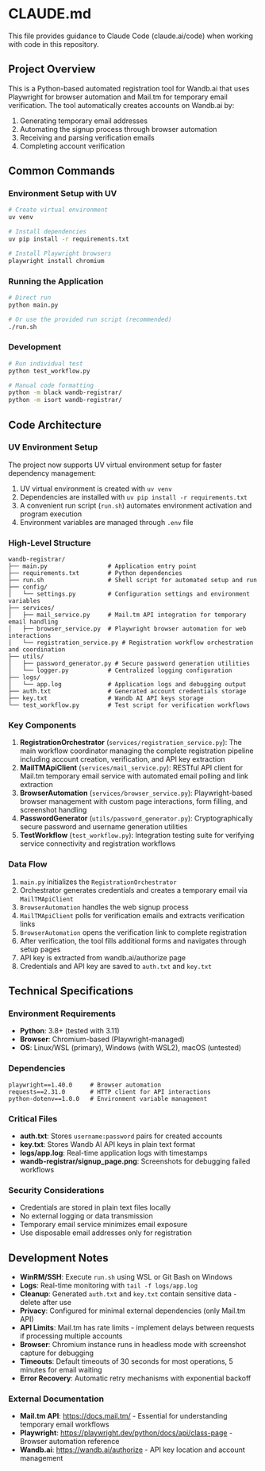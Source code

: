 # CLAUDE.md

This file provides guidance to Claude Code (claude.ai/code) when working with code in this repository.

## Project Overview

This is a Python-based automated registration tool for Wandb.ai that uses Playwright for browser automation and Mail.tm for temporary email verification. The tool automatically creates accounts on Wandb.ai by:
1. Generating temporary email addresses
2. Automating the signup process through browser automation
3. Receiving and parsing verification emails
4. Completing account verification

## Common Commands

### Environment Setup with UV
```bash
# Create virtual environment
uv venv

# Install dependencies
uv pip install -r requirements.txt

# Install Playwright browsers
playwright install chromium
```

### Running the Application
```bash
# Direct run
python main.py

# Or use the provided run script (recommended)
./run.sh
```

### Development
```bash
# Run individual test
python test_workflow.py

# Manual code formatting
python -m black wandb-registrar/
python -m isort wandb-registrar/
```

## Code Architecture

### UV Environment Setup
The project now supports UV virtual environment setup for faster dependency management:
1. UV virtual environment is created with `uv venv`
2. Dependencies are installed with `uv pip install -r requirements.txt`
3. A convenient run script (`run.sh`) automates environment activation and program execution
4. Environment variables are managed through `.env` file


### High-Level Structure
```
wandb-registrar/
├── main.py                 # Application entry point
├── requirements.txt        # Python dependencies
├── run.sh                  # Shell script for automated setup and run
├── config/
│   └── settings.py         # Configuration settings and environment variables
├── services/
│   ├── mail_service.py     # Mail.tm API integration for temporary email handling
│   ├── browser_service.py  # Playwright browser automation for web interactions
│   └── registration_service.py # Registration workflow orchestration and coordination
├── utils/
│   ├── password_generator.py # Secure password generation utilities
│   └── logger.py           # Centralized logging configuration
├── logs/
│   └── app.log             # Application logs and debugging output
├── auth.txt                # Generated account credentials storage
├── key.txt                 # Wandb AI API keys storage
└── test_workflow.py        # Test script for verification workflows
```

### Key Components

1. **RegistrationOrchestrator** (`services/registration_service.py`): The main workflow coordinator managing the complete registration pipeline including account creation, verification, and API key extraction
2. **MailTMApiClient** (`services/mail_service.py`): RESTful API client for Mail.tm temporary email service with automated email polling and link extraction
3. **BrowserAutomation** (`services/browser_service.py`): Playwright-based browser management with custom page interactions, form filling, and screenshot handling
4. **PasswordGenerator** (`utils/password_generator.py`): Cryptographically secure password and username generation utilities
5. **TestWorkflow** (`test_workflow.py`): Integration testing suite for verifying service connectivity and registration workflows

### Data Flow
1. `main.py` initializes the `RegistrationOrchestrator`
2. Orchestrator generates credentials and creates a temporary email via `MailTMApiClient`
3. `BrowserAutomation` handles the web signup process
4. `MailTMApiClient` polls for verification emails and extracts verification links
5. `BrowserAutomation` opens the verification link to complete registration
6. After verification, the tool fills additional forms and navigates through setup pages
7. API key is extracted from wandb.ai/authorize page
8. Credentials and API key are saved to `auth.txt` and `key.txt`

## Technical Specifications

### Environment Requirements
- **Python**: 3.8+ (tested with 3.11)
- **Browser**: Chromium-based (Playwright-managed)
- **OS**: Linux/WSL (primary), Windows (with WSL2), macOS (untested)

### Dependencies
```
playwright==1.40.0     # Browser automation
requests==2.31.0       # HTTP client for API interactions
python-dotenv==1.0.0   # Environment variable management
```

### Critical Files
- **auth.txt**: Stores `username:password` pairs for created accounts
- **key.txt**: Stores Wandb AI API keys in plain text format
- **logs/app.log**: Real-time application logs with timestamps
- **wandb-registrar/signup_page.png**: Screenshots for debugging failed workflows

### Security Considerations
- Credentials are stored in plain text files locally
- No external logging or data transmission
- Temporary email service minimizes email exposure
- Use disposable email addresses only for registration

## Development Notes

- **WinRM/SSH**: Execute `run.sh` using WSL or Git Bash on Windows
- **Logs**: Real-time monitoring with `tail -f logs/app.log`
- **Cleanup**: Generated `auth.txt` and `key.txt` contain sensitive data - delete after use
- **Privacy**: Configured for minimal external dependencies (only Mail.tm API)
- **API Limits**: Mail.tm has rate limits - implement delays between requests if processing multiple accounts
- **Browser**: Chromium instance runs in headless mode with screenshot capture for debugging
- **Timeouts**: Default timeouts of 30 seconds for most operations, 5 minutes for email waiting
- **Error Recovery**: Automatic retry mechanisms with exponential backoff

### External Documentation
- **Mail.tm API**: https://docs.mail.tm/ - Essential for understanding temporary email workflows
- **Playwright**: https://playwright.dev/python/docs/api/class-page - Browser automation reference
- **Wandb.ai**: https://wandb.ai/authorize - API key location and account management